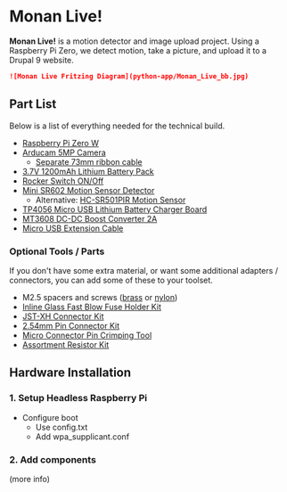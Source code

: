 # Monan Live!

**Monan Live!** is a motion detector and image upload project. Using a Raspberry Pi Zero, we detect motion, take a picture, and upload it to a Drupal 9 website.

```markdown
![Monan Live Fritzing Diagram](python-app/Monan_Live_bb.jpg)
```

## Part List

Below is a list of everything needed for the technical build.

- [Raspberry Pi Zero W](https://amzn.to/3dVpFX4)
- [Arducam 5MP Camera](https://amzn.to/3pZB1il)
  - [Separate 73mm ribbon cable](https://amzn.to/3p1Jjah)
- [3.7V 1200mAh Lithium Battery Pack](https://amzn.to/3F2airS)
- [Rocker Switch ON/Off](https://amzn.to/3F6DC08)
- [Mini SR602 Motion Sensor Detector](https://amzn.to/3mdu10m)
  - Alternative: [HC-SR501PIR Motion Sensor](https://amzn.to/3yALlkB)
- [TP4056 Micro USB Lithium Battery Charger Board](https://amzn.to/3GVnqQ9)
- [MT3608 DC-DC Boost Converter 2A](https://amzn.to/3E4BHb4)
- [Micro USB Extension Cable](https://amzn.to/3sb6dOk)

### Optional Tools / Parts

If you don't have some extra material, or want some additional adapters / connectors, you can add some of these to your toolset.

- M2.5 spacers and screws ([brass](https://amzn.to/3GQIPKg) or [nylon](https://amzn.to/3mc2DQ5))
- [Inline Glass Fast Blow Fuse Holder Kit](https://amzn.to/3F2cCiA)
- [JST-XH Connector Kit](https://amzn.to/3IW7I9e)
- [2.54mm Pin Connector Kit](https://amzn.to/3sclqP7)
- [Micro Connector Pin Crimping Tool](https://amzn.to/32bbnyJ)
- [Assortment Resistor Kit](https://amzn.to/32bbHxr)

## Hardware Installation

### 1. Setup Headless Raspberry Pi

- Configure boot
  - Use config.txt
  - Add wpa_supplicant.conf

### 2. Add components

(more info)
